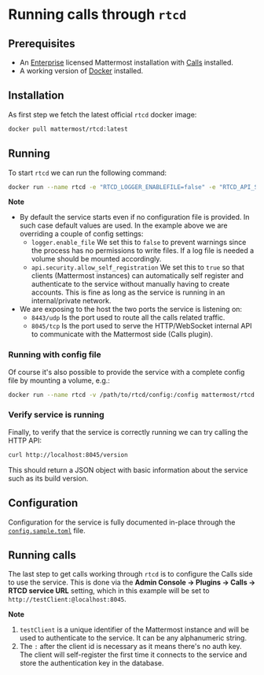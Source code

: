 # Running calls through `rtcd`

## Prerequisites

- An [Enterprise](https://docs.mattermost.com/about/editions-and-offerings.html#mattermost-enterprise) licensed Mattermost installation with [Calls](https://github.com/mattermost/mattermost-plugin-calls) installed.
- A working version of [Docker](https://www.docker.com/) installed.

## Installation

As first step we fetch the latest official `rtcd` docker image:

```sh
docker pull mattermost/rtcd:latest
```

## Running

To start `rtcd` we can run the following command:

```sh
docker run --name rtcd -e "RTCD_LOGGER_ENABLEFILE=false" -e "RTCD_API_SECURITY_ALLOWSELFREGISTRATION=true" -p 8443:8443/udp -p 8045:8045/tcp mattermost/rtcd
```

**Note**

- By default the service starts even if no configuration file is provided. In such case default values are used. In the example above we are overriding a couple of config settings:
    - `logger.enable_file` We set this to `false` to prevent warnings since the process has no permissions to write files. If a log file is needed a volume should be mounted accordingly.
    - `api.security.allow_self_registration` We set this to `true` so that clients (Mattermost instances) can automatically self register and authenticate to the service without manually having to create accounts. This is fine as long as the service is running in an internal/private network.
- We are exposing to the host the two ports the service is listening on:
    - `8443/udp` Is the port used to route all the calls related traffic.
    - `8045/tcp` Is the port used to serve the HTTP/WebSocket internal API to communicate with the Mattermost side (Calls plugin).

### Running with config file

Of course it's also possible to provide the service with a complete config file by mounting a volume, e.g.:

```sh
docker run --name rtcd -v /path/to/rtcd/config:/config mattermost/rtcd -config /config/config.toml
```

### Verify service is running

Finally, to verify that the service is correctly running we can try calling the HTTP API:

```sh
curl http://localhost:8045/version
```

This should return a JSON object with basic information about the service such as its build version.

## Configuration

Configuration for the service is fully documented in-place through the [`config.sample.toml`](config/config.sample.toml) file.

## Running calls

The last step to get calls working through `rtcd` is to configure the Calls side to use the service. This is done via the **Admin Console -> Plugins -> Calls -> RTCD service URL** setting, which in this example will be set to `http://testClient:@localhost:8045`.

**Note**

1. `testClient` is a unique identifier of the Mattermost instance and will be used to authenticate to the service. It can be any alphanumeric string.
2. The `:` after the client id is necessary as it means there's no auth key. The client will self-register the first time it connects to the service and store the authentication key in the database.
